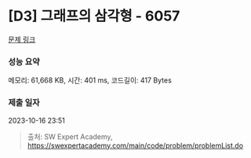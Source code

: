 # [D3] 그래프의 삼각형 - 6057 

[문제 링크](https://swexpertacademy.com/main/code/problem/problemDetail.do?contestProbId=AWbHcWd6AFcDFAV0) 

### 성능 요약

메모리: 61,668 KB, 시간: 401 ms, 코드길이: 417 Bytes

### 제출 일자

2023-10-16 23:51



> 출처: SW Expert Academy, https://swexpertacademy.com/main/code/problem/problemList.do
